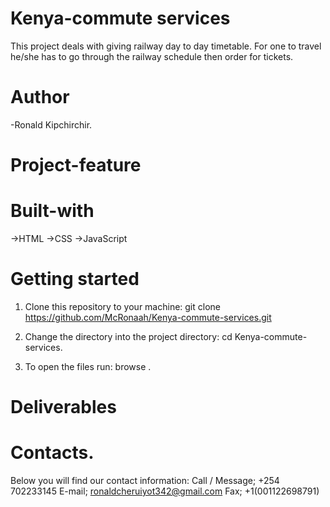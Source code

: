 # Kenya-commute services

This project deals with giving railway day to day timetable.
For one to travel he/she has to go through the railway schedule then order for tickets.

# Author
-Ronald Kipchirchir.


# Project-feature

# Built-with

->HTML
->CSS
->JavaScript

# Getting started 
1. Clone this repository to your machine: git clone https://github.com/McRonaah/Kenya-commute-services.git

2. Change the directory into the project directory: cd Kenya-commute-services.

3. To open the files run: browse .

# Deliverables

# Contacts.
Below you will find our contact information:
Call / Message; +254 702233145
E-mail; ronaldcheruiyot342@gmail.com
Fax; +1(001122698791) 